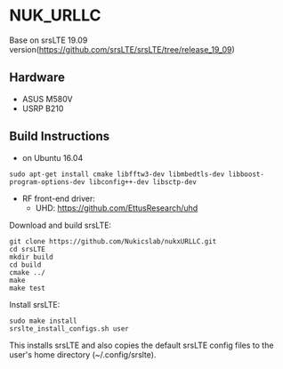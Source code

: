 NUK_URLLC
========

Base on srsLTE 19.09 version(https://github.com/srsLTE/srsLTE/tree/release_19_09)

Hardware
--------

* ASUS M580V
* USRP B210

Build Instructions
------------------
* on Ubuntu 16.04



```
sudo apt-get install cmake libfftw3-dev libmbedtls-dev libboost-program-options-dev libconfig++-dev libsctp-dev
```


* RF front-end driver:
  * UHD:                 https://github.com/EttusResearch/uhd

Download and build srsLTE: 
```
git clone https://github.com/Nukicslab/nukxURLLC.git
cd srsLTE
mkdir build
cd build
cmake ../
make
make test
```

Install srsLTE:

```
sudo make install
srslte_install_configs.sh user
```

This installs srsLTE and also copies the default srsLTE config files to
the user's home directory (~/.config/srslte).



